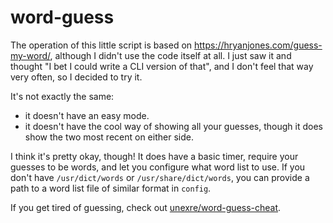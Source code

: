 # word-guess

The operation of this little script is based on https://hryanjones.com/guess-my-word/, although I didn't use the code itself at all. I just saw it and thought "I bet I could write a CLI version of that", and I don't feel that way very often, so I decided to try it.

It's not exactly the same:

* it doesn't have an easy mode.
* it doesn't have the cool way of showing all your guesses, though it does show the two most recent on either side.

I think it's pretty okay, though! It does have a basic timer, require your guesses to be words, and let you configure what word list to use. If you don't have `/usr/dict/words` or `/usr/share/dict/words`, you can provide a path to a word list file of similar format in `config`.

If you get tired of guessing, check out [unexre/word-guess-cheat](https://github.com/unexre/word-guess-cheat).